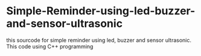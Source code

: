# Simple-Reminder-using-led-buzzer-and-sensor-ultrasonic
this sourcode for simple reminder using led, buzzer and sensor ultrasonic. This code using C++ programming
